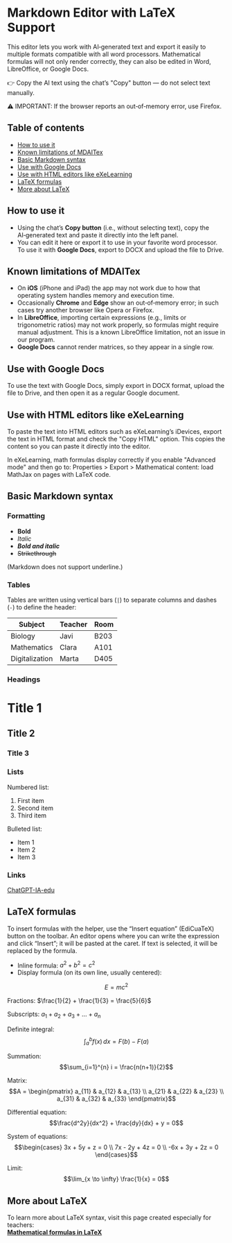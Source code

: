 # Markdown Editor with LaTeX Support

This editor lets you work with AI‑generated text and export it easily to multiple formats compatible with all word processors. Mathematical formulas will not only render correctly, they can also be edited in Word, LibreOffice, or Google Docs.

👉 Copy the AI text using the chat’s "Copy" button — do not select text manually.

⚠️ IMPORTANT: If the browser reports an out‑of‑memory error, use Firefox.

## Table of contents

- [How to use it](#how-to-use-it)
- [Known limitations of MDAITex](#known-limitations-of-mdaitex)
- [Basic Markdown syntax](#basic-markdown-syntax)
- [Use with Google Docs](#use-with-google-docs)
- [Use with HTML editors like eXeLearning](#use-with-html-editors-like-exelearning)
- [LaTeX formulas](#latex-formulas)
- [More about LaTeX](#more-about-latex)

## How to use it

- Using the chat’s **Copy button** (i.e., without selecting text), copy the AI‑generated text and paste it directly into the left panel.
- You can edit it here or export it to use in your favorite word processor. To use it with **Google Docs**, export to DOCX and upload the file to Drive.

## Known limitations of MDAITex

- On **iOS** (iPhone and iPad) the app may not work due to how that operating system handles memory and execution time.
- Occasionally **Chrome** and **Edge** show an out‑of‑memory error; in such cases try another browser like Opera or Firefox.
- In **LibreOffice**, importing certain expressions (e.g., limits or trigonometric ratios) may not work properly, so formulas might require manual adjustment. This is a known LibreOffice limitation, not an issue in our program.
- **Google Docs** cannot render matrices, so they appear in a single row.

## Use with Google Docs

To use the text with Google Docs, simply export in DOCX format, upload the file to Drive, and then open it as a regular Google document.

## Use with HTML editors like eXeLearning

To paste the text into HTML editors such as eXeLearning’s iDevices, export the text in HTML format and check the "Copy HTML" option. This copies the content so you can paste it directly into the editor.

In eXeLearning, math formulas display correctly if you enable "Advanced mode" and then go to: Properties > Export > Mathematical content: load MathJax on pages with LaTeX code.

## Basic Markdown syntax

### Formatting

- **Bold**
- *Italic*
- ***Bold and italic***
- ~~Strikethrough~~

(Markdown does not support underline.)

### Tables

Tables are written using vertical bars (`|`) to separate columns and dashes (`-`) to define the header:

| Subject        | Teacher | Room |
|----------------|---------|------|
| Biology        | Javi    | B203 |
| Mathematics    | Clara   | A101 |
| Digitalization | Marta   | D405 |

### Headings

# Title 1  
## Title 2  
### Title 3

### Lists

Numbered list:

1. First item  
2. Second item  
3. Third item

Bulleted list:

- Item 1  
- Item 2  
- Item 3

### Links

[ChatGPT-IA-edu](https://t.me/ChatGPTedu)

## LaTeX formulas

To insert formulas with the helper, use the “Insert equation” (EdiCuaTeX) button on the toolbar. An editor opens where you can write the expression and click “Insert”; it will be pasted at the caret. If text is selected, it will be replaced by the formula.

- Inline formula: $a^2 + b^2 = c^2$
- Display formula (on its own line, usually centered):

$$E = mc^2$$

Fractions: $\frac{1}{2} + \frac{1}{3} = \frac{5}{6}$

Subscripts: $a_1 + a_2 + a_3 + \ldots + a_n$

Definite integral:
$$\int_{a}^{b} f(x) \, dx = F(b) - F(a)$$

Summation:
$$\sum_{i=1}^{n} i = \frac{n(n+1)}{2}$$

Matrix:
$$A = \begin{pmatrix}
a_{11} & a_{12} & a_{13} \\
a_{21} & a_{22} & a_{23} \\
a_{31} & a_{32} & a_{33}
\end{pmatrix}$$

Differential equation:
$$\frac{d^2y}{dx^2} + \frac{dy}{dx} + y = 0$$

System of equations:
$$\begin{cases}
3x + 5y + z = 0 \\
7x - 2y + 4z = 0 \\
-6x + 3y + 2z = 0
\end{cases}$$

Limit:
$$\lim_{x \to \infty} \frac{1}{x} = 0$$

## More about LaTeX

To learn more about LaTeX syntax, visit this page created especially for teachers:  
[**Mathematical formulas in LaTeX**](https://latex.bilateria.org/escritura_de_frmulas.html)
